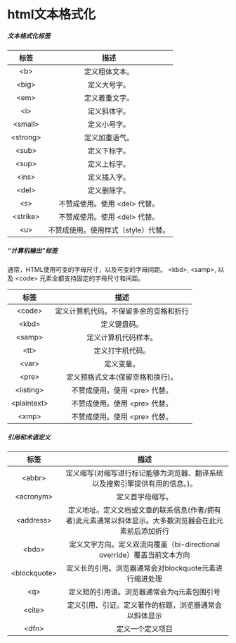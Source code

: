 # html文本格式化
##### 文本格式化标签
|标签	|描述|
|:----:|:-----:|
|&lt;b&gt;	|定义粗体文本。|
|&lt;big&gt;	|定义大号字。|
|&lt;em&gt;	|定义着重文字。|
|&lt;i&gt;	|定义斜体字。|
|&lt;small&gt;	|定义小号字。|
|&lt;strong&gt;	|定义加重语气。|
|&lt;sub&gt;	|定义下标字。|
|&lt;sup&gt;	|定义上标字。|
|&lt;ins&gt;	|定义插入字。|
|&lt;del&gt;	|定义删除字。|
|&lt;s&gt;	|不赞成使用。使用 &lt;del&gt; 代替。|
|&lt;strike&gt;	|不赞成使用。使用 &lt;del&gt; 代替。|
|&lt;u&gt;	|不赞成使用。使用样式（style）代替。|

##### “计算机输出”标签
通常，HTML使用可变的字母尺寸，以及可变的字母间距。
&lt;kbd&gt;, &lt;samp&gt;, 以及 &lt;code&gt; 元素全都支持固定的字母尺寸和间距。

|标签|	描述|
|:----:|:-----:|
|&lt;code&gt;	|定义计算机代码。不保留多余的空格和折行|
|&lt;kbd&gt;	|定义键盘码。|
|&lt;samp&gt;|	定义计算机代码样本。|
|&lt;tt&gt;	|定义打字机代码。|
|&lt;var&gt;	|定义变量。|
|&lt;pre&gt;	|定义预格式文本(保留空格和换行)。|
|&lt;listing&gt;|	不赞成使用。使用 &lt;pre&gt; 代替。|
|&lt;plaintext&gt;|	不赞成使用。使用 &lt;pre&gt; 代替。|
|&lt;xmp&gt;	|不赞成使用。使用 &lt;pre&gt; 代替。|

##### 引用和术语定义
|标签|	描述|
|:----:|:-----:|
|&lt;abbr&gt;|定义缩写(对缩写进行标记能够为浏览器、翻译系统以及搜索引擎提供有用的信息。)。|
|&lt;acronym&gt;	|定义首字母缩写。|
|&lt;address&gt;	|定义地址。定义文档或文章的联系信息(作者/拥有者)此元素通常以斜体显示。大多数浏览器会在此元素前后添加折行|
|&lt;bdo&gt;|	定义文字方向。定义双流向覆盖（bi-directional override）覆盖当前文本方向|
|&lt;blockquote&gt;|	定义长的引用。浏览器通常会对blockquote元素进行缩进处理|
|&lt;q&gt;|	定义短的引用语。浏览器通常会为q元素包围引号|
|&lt;cite&gt;|	定义引用、引证。定义著作的标题，浏览器通常会以斜体显示|
|&lt;dfn&gt;|	定义一个定义项目|
